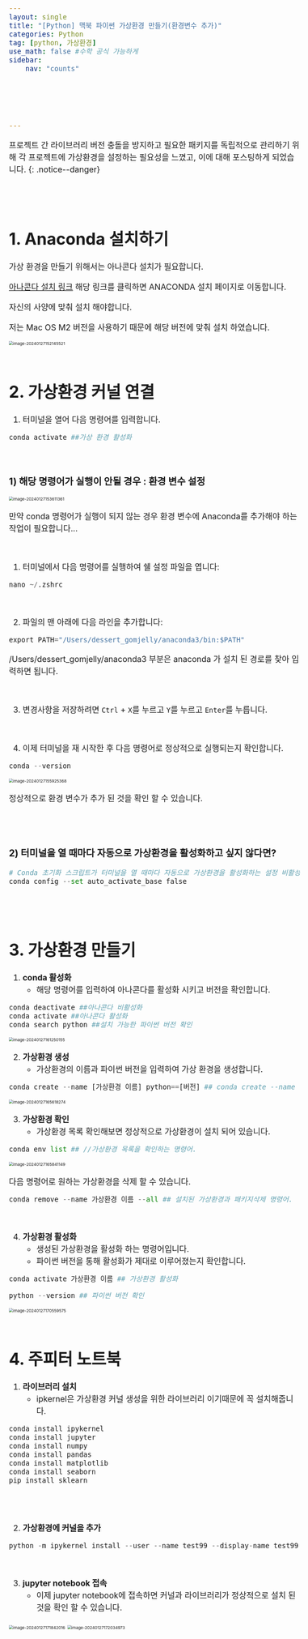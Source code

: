 ```yaml
---
layout: single
title: "[Python] 맥북 파이썬 가상환경 만들기(환경변수 추가)"
categories: Python
tag: [python, 가상환경]
use_math: false #수학 공식 가능하게
sidebar:
    nav: "counts"






---
```




<style>
  body {
    font-size: 16px; /* 폰트 사이즈 조절 */
  }
</style>


프로젝트 간 라이브러리 버전 충돌을 방지하고 필요한 패키지를 독립적으로 관리하기 위해 각 프로젝트에 가상환경을 설정하는 필요성을 느꼈고, 이에 대해 포스팅하게 되었습니다.
{: .notice--danger}

<br>
<br>

# 1. Anaconda 설치하기

가상 환경을 만들기 위해서는 아나콘다 설치가 필요합니다.

[아나콘다 설치 링크](https://www.anaconda.com/download) 해당 링크를 클릭하면 ANACONDA 설치 페이지로 이동합니다. 

자신의 사양에 맞춰 설치 해야합니다.

저는 Mac OS M2 버전을 사용하기 때문에 해당 버전에 맞춰 설치 하였습니다.

<img src="{{site.url}}/images/2024-01-27-가상환경/image-20240127152145521.png" alt="image-20240127152145521" style="zoom:50%;" />



<br>

<br>



# 2. 가상환경 커널 연결

1.  터미널을 열어 다음 명령어를 입력합니다.

```python
conda activate ##가상 환경 활성화
```

<br>



### 1) 해당 명령어가 실행이 안될 경우 : 환경 변수 설정

<img src="{{site.url}}/images/2024-01-27-가상환경/image-20240127153611361.png" alt="image-20240127153611361" style="zoom:50%;" />

만약 conda 명령어가 실행이 되지 않는 경우 환경 변수에 Anaconda를 추가해야 하는 작업이 필요합니다...



<br>



1.  터미널에서 다음 명령어를 실행하여 쉘 설정 파일을 엽니다:

```python
nano ~/.zshrc
```

<br>

2.  파일의 맨 아래에 다음 라인을 추가합니다:

```python
export PATH="/Users/dessert_gomjelly/anaconda3/bin:$PATH"
```

/Users/dessert_gomjelly/anaconda3 부분은 anaconda 가 설치 된 경로를 찾아 입력하면 됩니다. 

<br>

3.  변경사항을 저장하려면 `Ctrl` + `X`를 누르고 `Y`를 누르고 `Enter`를 누릅니다.

<br>

4.  이제 터미널을 재 시작한 후 다음 명령어로 정상적으로 실행되는지 확인합니다. 

```python
conda --version
```

<img src="{{site.url}}/images/2024-01-27-가상환경/image-20240127155925368.png" alt="image-20240127155925368" style="zoom:50%;" />

정상적으로 환경 변수가 추가 된 것을 확인 할 수 있습니다.

<br>

<br>



### 2) 터미널을 열 때마다 자동으로 가상환경을 활성화하고 싶지 않다면?

```python
# Conda 초기화 스크립트가 터미널을 열 때마다 자동으로 가상환경을 활성화하는 설정 비활성화
conda config --set auto_activate_base false
```



<br>

<br>



# 3. 가상환경 만들기

1.  **conda 활성화**	
    -  해당 명령어를 입력하여 아나콘다를 활성화 시키고 버전을 확인합니다.

```python
conda deactivate ##아나콘다 비활성화
conda activate ##아나콘다 활성화
conda search python ##설치 가능한 파이썬 버전 확인
```



<img src="{{site.url}}/images/2024-01-27-가상환경/image-20240127161250155.png" alt="image-20240127161250155" style="zoom:50%;" />



<br>



2.  **가상환경 생성**
    -  가상환경의 이름과 파이썬 버전을 입력하여 가상 환경을 생성합니다.

```python
conda create --name [가상환경 이름] python==[버전] ## conda create --name test python==3.8.11
```

<img src="{{site.url}}/images/2024-01-27-가상환경/image-20240127165618274.png" alt="image-20240127165618274" style="zoom:50%;" />

<br>



3.  **가상환경 확인**
    -  가상환경 목록 확인해보면 정상적으로 가상환경이 설치 되어 있습니다.

```python
conda env list ## //가상환경 목록을 확인하는 명령어.
```

<img src="{{site.url}}/images/2024-01-27-가상환경/image-20240127165841149.png" alt="image-20240127165841149" style="zoom:50%;" />





<br>

다음 명령어로 원하는 가상환경을 삭제 할 수 있습니다.

```python
conda remove --name 가상환경 이름 --all ## 설치된 가상환경과 패키지삭제 명령어.
```





<br>



4.  **가상환경 활성화**
    -  생성된 가상환경을 활성화 하는 명령어입니다.
    -  파이썬 버전을 통해 활성화가 제대로 이루어졌는지 확인합니다.

```python
conda activate 가상환경 이름 ## 가상환경 활성화

python --version ## 파이썬 버전 확인
```



<img src="{{site.url}}/images/2024-01-27-가상환경/image-20240127170559575.png" alt="image-20240127170559575" style="zoom:50%;" />





<br>

<br>



# 4. 주피터 노트북

1.  **라이브러리 설치**
    -  ipkernel은 가상환경 커널 생성을 위한 라이브러리 이기때문에 꼭 설치해줍니다.

```python
conda install ipykernel
conda install jupyter
conda install numpy
conda install pandas
conda install matplotlib
conda install seaborn
pip install sklearn
```

<br>

<br>



2.  **가상환경에 커널을 추가**

```python
python -m ipykernel install --user --name test99 --display-name test99 #주피터노트북 커널에 추가
```



<br>



3.  **jupyter notebook 접속**
    -  이제 jupyter notebook에 접속하면 커널과 라이브러리가 정상적으로 설치 된 것을 확인 할 수 있습니다.

<img src="{{site.url}}/images/2024-01-27-가상환경/image-20240127171842016.png" alt="image-20240127171842016" style="zoom:50%;" />

<img src="{{site.url}}/images/2024-01-27-가상환경/image-20240127172034973.png" alt="image-20240127172034973" style="zoom:50%;" />



